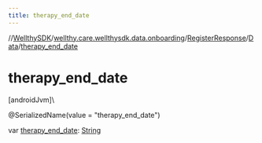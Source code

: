 ```yaml
---
title: therapy_end_date
---
```

//[WellthySDK](../../../../index.html)/[wellthy.care.wellthysdk.data.onboarding](../../index.html)/[RegisterResponse](../index.html)/[Data](index.html)/[therapy_end_date](therapy_end_date.html)



# therapy_end_date



[androidJvm]\




@SerializedName(value = "therapy_end_date")



var [therapy_end_date](therapy_end_date.html): [String](https://kotlinlang.org/api/latest/jvm/stdlib/kotlin/-string/index.html)




